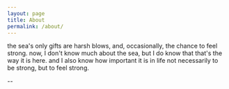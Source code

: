 ```yaml
---
layout: page
title: About
permalink: /about/
---
```


the sea's only gifts are harsh blows, 
and, occasionally, the chance to feel strong. 
now, I don't know much about the sea, 
but I do know that that's the way it is here. 
and I also know how important it is in life 
not necessarily to be strong, but to feel strong.

-- <into the wild>
